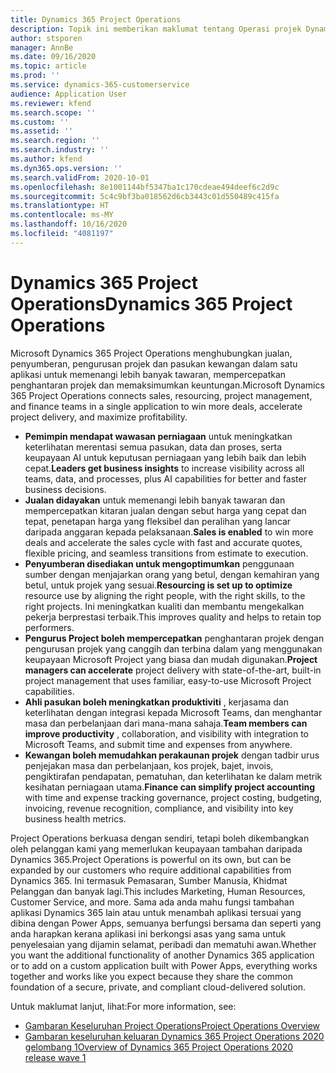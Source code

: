 ```yaml
---
title: Dynamics 365 Project Operations
description: Topik ini memberikan maklumat tentang Operasi projek Dynamics 365.
author: stsporen
manager: AnnBe
ms.date: 09/16/2020
ms.topic: article
ms.prod: ''
ms.service: dynamics-365-customerservice
audience: Application User
ms.reviewer: kfend
ms.search.scope: ''
ms.custom: ''
ms.assetid: ''
ms.search.region: ''
ms.search.industry: ''
ms.author: kfend
ms.dyn365.ops.version: ''
ms.search.validFrom: 2020-10-01
ms.openlocfilehash: 8e1001144bf5347ba1c170cdeae494deef6c2d9c
ms.sourcegitcommit: 5c4c9bf3ba018562d6cb3443c01d550489c415fa
ms.translationtype: HT
ms.contentlocale: ms-MY
ms.lasthandoff: 10/16/2020
ms.locfileid: "4081197"
---
```

# <a name="dynamics-365-project-operations"></a><span data-ttu-id="e142f-103">Dynamics 365 Project Operations</span><span class="sxs-lookup"><span data-stu-id="e142f-103">Dynamics 365 Project Operations</span></span>

<span data-ttu-id="e142f-104">Microsoft Dynamics 365 Project Operations menghubungkan jualan, penyumberan, pengurusan projek dan pasukan kewangan dalam satu aplikasi untuk memenangi lebih banyak tawaran, mempercepatkan penghantaran projek dan memaksimumkan keuntungan.</span><span class="sxs-lookup"><span data-stu-id="e142f-104">Microsoft Dynamics 365 Project Operations connects sales, resourcing, project management, and finance teams in a single application to win more deals, accelerate project delivery, and maximize profitability.</span></span>

-   <span data-ttu-id="e142f-105">**Pemimpin mendapat wawasan perniagaan** untuk meningkatkan keterlihatan merentasi semua pasukan, data dan proses, serta keupayaan AI untuk keputusan perniagaan yang lebih baik dan lebih cepat.</span><span class="sxs-lookup"><span data-stu-id="e142f-105">**Leaders get business insights** to increase visibility across all teams, data, and processes, plus AI capabilities for better and faster business decisions.</span></span>
-   <span data-ttu-id="e142f-106">**Jualan didayakan** untuk memenangi lebih banyak tawaran dan mempercepatkan kitaran jualan dengan sebut harga yang cepat dan tepat, penetapan harga yang fleksibel dan peralihan yang lancar daripada anggaran kepada pelaksanaan.</span><span class="sxs-lookup"><span data-stu-id="e142f-106">**Sales is enabled** to win more deals and accelerate the sales cycle with fast and accurate quotes, flexible pricing, and seamless transitions from estimate to execution.</span></span>
-   <span data-ttu-id="e142f-107">**Penyumberan disediakan untuk mengoptimumkan** penggunaan sumber dengan menjajarkan orang yang betul, dengan kemahiran yang betul, untuk projek yang sesuai.</span><span class="sxs-lookup"><span data-stu-id="e142f-107">**Resourcing is set up to optimize** resource use by aligning the right people, with the right skills, to the right projects.</span></span> <span data-ttu-id="e142f-108">Ini meningkatkan kualiti dan membantu mengekalkan pekerja berprestasi terbaik.</span><span class="sxs-lookup"><span data-stu-id="e142f-108">This improves quality and helps to retain top performers.</span></span>
-   <span data-ttu-id="e142f-109">**Pengurus Project boleh mempercepatkan** penghantaran projek dengan pengurusan projek yang canggih dan terbina dalam yang menggunakan keupayaan Microsoft Project yang biasa dan mudah digunakan.</span><span class="sxs-lookup"><span data-stu-id="e142f-109">**Project managers can accelerate** project delivery with state-of-the-art, built-in project management that uses familiar, easy-to-use Microsoft Project capabilities.</span></span>
-   <span data-ttu-id="e142f-110">**Ahli pasukan boleh meningkatkan produktiviti** , kerjasama dan keterlihatan dengan integrasi kepada Microsoft Teams, dan menghantar masa dan perbelanjaan dari mana-mana sahaja.</span><span class="sxs-lookup"><span data-stu-id="e142f-110">**Team members can improve productivity** , collaboration, and visibility with integration to Microsoft Teams, and submit time and expenses from anywhere.</span></span>
-   <span data-ttu-id="e142f-111">**Kewangan boleh memudahkan perakaunan projek** dengan tadbir urus penjejakan masa dan perbelanjaan, kos projek, bajet, invois, pengiktirafan pendapatan, pematuhan, dan keterlihatan ke dalam metrik kesihatan perniagaan utama.</span><span class="sxs-lookup"><span data-stu-id="e142f-111">**Finance can simplify project accounting** with time and expense tracking governance, project costing, budgeting, invoicing, revenue recognition, compliance, and visibility into key business health metrics.</span></span>

<span data-ttu-id="e142f-112">Project Operations berkuasa dengan sendiri, tetapi boleh dikembangkan oleh pelanggan kami yang memerlukan keupayaan tambahan daripada Dynamics 365.</span><span class="sxs-lookup"><span data-stu-id="e142f-112">Project Operations is powerful on its own, but can be expanded by our customers who require additional capabilities from Dynamics 365.</span></span> <span data-ttu-id="e142f-113">Ini termasuk Pemasaran, Sumber Manusia, Khidmat Pelanggan dan banyak lagi.</span><span class="sxs-lookup"><span data-stu-id="e142f-113">This includes Marketing, Human Resources, Customer Service, and more.</span></span> <span data-ttu-id="e142f-114">Sama ada anda mahu fungsi tambahan aplikasi Dynamics 365 lain atau untuk menambah aplikasi tersuai yang dibina dengan Power Apps, semuanya berfungsi bersama dan seperti yang anda harapkan kerana aplikasi ini berkongsi asas yang sama untuk penyelesaian yang dijamin selamat, peribadi dan mematuhi awan.</span><span class="sxs-lookup"><span data-stu-id="e142f-114">Whether you want the additional functionality of another Dynamics 365 application or to add on a custom application built with Power Apps, everything works together and works like you expect because they share the common foundation of a secure, private, and compliant cloud-delivered solution.</span></span>

<span data-ttu-id="e142f-115">Untuk maklumat lanjut, lihat:</span><span class="sxs-lookup"><span data-stu-id="e142f-115">For more information, see:</span></span>

- [<span data-ttu-id="e142f-116">Gambaran Keseluruhan Project Operations</span><span class="sxs-lookup"><span data-stu-id="e142f-116">Project Operations Overview</span></span>](https://dynamics.microsoft.com/en-us/project-operations/overview/)
- [<span data-ttu-id="e142f-117">Gambaran keseluruhan keluaran Dynamics 365 Project Operations 2020 gelombang 1</span><span class="sxs-lookup"><span data-stu-id="e142f-117">Overview of Dynamics 365 Project Operations 2020 release wave 1</span></span>](https://docs.microsoft.com/dynamics365-release-plan/2020wave1/dynamics365-project-operations/)

